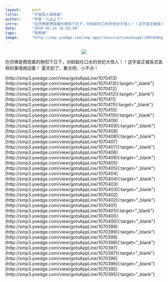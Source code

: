 ```yaml
---
layout:     post
title:      "宇宙怪人瑞希酱"
author:     "作者：たばよう"
intro:      "在仿佛是燃烧着的艳阳下日下，对蚂蚁吐口水的世纪大怪人！！这宇宙正被各式各样的事情撼动着！ 夏天到了，集合吧，小不点！"
date:       "2018-02-14 16:56:46"
tags:       "瑞希酱"
image:      "http://smp.yoedge.com/smp-app/resource/viewImage/1002448appline.png"
---
```

<div style="text-align: center">
<p><img src="http://smp.yoedge.com/smp-app/resource/viewImage/1002448appline.png"/></p>
</div>
<p class="post-meta">
<span>在仿佛是燃烧着的艳阳下日下，对蚂蚁吐口水的世纪大怪人！！这宇宙正被各式各样的事情撼动着！ 夏天到了，集合吧，小不点！</span>
</p>
[http://smp3.yoedge.com/view/gotoAppLine/1070413](http://smp3.yoedge.com/view/gotoAppLine/1070413){:target="_blank"}
[http://smp3.yoedge.com/view/gotoAppLine/1070412](http://smp3.yoedge.com/view/gotoAppLine/1070412){:target="_blank"}
[http://smp3.yoedge.com/view/gotoAppLine/1070411](http://smp3.yoedge.com/view/gotoAppLine/1070411){:target="_blank"}
[http://smp3.yoedge.com/view/gotoAppLine/1070410](http://smp3.yoedge.com/view/gotoAppLine/1070410){:target="_blank"}
[http://smp3.yoedge.com/view/gotoAppLine/1070409](http://smp3.yoedge.com/view/gotoAppLine/1070409){:target="_blank"}
[http://smp3.yoedge.com/view/gotoAppLine/1070408](http://smp3.yoedge.com/view/gotoAppLine/1070408){:target="_blank"}
[http://smp3.yoedge.com/view/gotoAppLine/1070407](http://smp3.yoedge.com/view/gotoAppLine/1070407){:target="_blank"}
[http://smp3.yoedge.com/view/gotoAppLine/1070406](http://smp3.yoedge.com/view/gotoAppLine/1070406){:target="_blank"}
[http://smp3.yoedge.com/view/gotoAppLine/1070405](http://smp3.yoedge.com/view/gotoAppLine/1070405){:target="_blank"}
[http://smp3.yoedge.com/view/gotoAppLine/1070404](http://smp3.yoedge.com/view/gotoAppLine/1070404){:target="_blank"}
[http://smp3.yoedge.com/view/gotoAppLine/1070403](http://smp3.yoedge.com/view/gotoAppLine/1070403){:target="_blank"}
[http://smp3.yoedge.com/view/gotoAppLine/1070402](http://smp3.yoedge.com/view/gotoAppLine/1070402){:target="_blank"}
[http://smp3.yoedge.com/view/gotoAppLine/1070401](http://smp3.yoedge.com/view/gotoAppLine/1070401){:target="_blank"}
[http://smp3.yoedge.com/view/gotoAppLine/1070400](http://smp3.yoedge.com/view/gotoAppLine/1070400){:target="_blank"}
[http://smp3.yoedge.com/view/gotoAppLine/1070399](http://smp3.yoedge.com/view/gotoAppLine/1070399){:target="_blank"}
[http://smp3.yoedge.com/view/gotoAppLine/1070398](http://smp3.yoedge.com/view/gotoAppLine/1070398){:target="_blank"}
[http://smp3.yoedge.com/view/gotoAppLine/1070397](http://smp3.yoedge.com/view/gotoAppLine/1070397){:target="_blank"}
[http://smp3.yoedge.com/view/gotoAppLine/1070396](http://smp3.yoedge.com/view/gotoAppLine/1070396){:target="_blank"}
[http://smp3.yoedge.com/view/gotoAppLine/1070395](http://smp3.yoedge.com/view/gotoAppLine/1070395){:target="_blank"}


